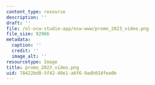 ```yaml
---
content_type: resource
description: ''
draft: ''
file: /ol-ocw-studio-app/ocw-www/promo_2023_video.png
file_size: 92966
metadata:
  caption: ''
  credit: ''
  image_alt: ''
resourcetype: Image
title: promo_2023_video.png
uid: 78422bd8-5f42-40e1-a6f6-9adb014fea0b
---
```

